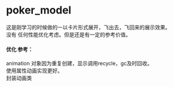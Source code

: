 # poker_model
这是刚学习的时候做的一以卡片形式展开，飞出去，飞回来的展示效果。<br/>
没有 任何性能优化考虑。但是还是有一定的参考价值。<br/>
#### 优化 参考：<br/>
animation 对象因为重复创建，显示调用recycle，gc及时回收。<br/>
使用属性动画实现更好。<br/>
封装动画类
